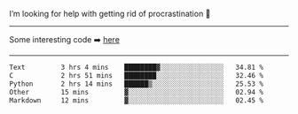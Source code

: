 I’m looking for help with getting rid of procrastination 🤔

-----

Some interesting code :arrow_right: [here](https://github.com/zhen8838/playground)

-----

<!--START_SECTION:waka-->

```txt
Text         3 hrs 4 mins    ████████▓░░░░░░░░░░░░░░░░   34.81 %
C            2 hrs 51 mins   ████████░░░░░░░░░░░░░░░░░   32.46 %
Python       2 hrs 14 mins   ██████▒░░░░░░░░░░░░░░░░░░   25.53 %
Other        15 mins         ▓░░░░░░░░░░░░░░░░░░░░░░░░   02.94 %
Markdown     12 mins         ▓░░░░░░░░░░░░░░░░░░░░░░░░   02.45 %
```

<!--END_SECTION:waka-->

<!--
**zhen8838/zhen8838** is a ✨ _special_ ✨ repository because its `README.md` (this file) appears on your GitHub profile.

Here are some ideas to get you started:

- 🔭 I’m currently working on ...
- 🌱 I’m currently learning ...
- 👯 I’m looking to collaborate on ...
 ...
- 💬 Ask me about ...
- 📫 How to reach me: ...
- 😄 Pronouns: ...
- ⚡ Fun fact: ...
-->
